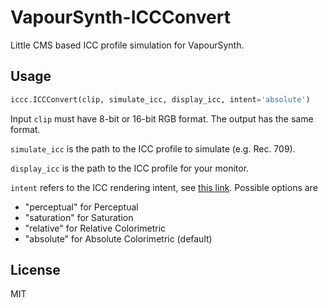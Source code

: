 # VapourSynth-ICCConvert

Little CMS based ICC profile simulation for VapourSynth.

## Usage

```python
iccc.ICCConvert(clip, simulate_icc, display_icc, intent='absolute')
```

Input `clip` must have 8-bit or 16-bit RGB format. The output has the same format.

`simulate_icc` is the path to the ICC profile to simulate (e.g. Rec. 709).

`display_icc` is the path to the ICC profile for your monitor.

`intent` refers to the ICC rendering intent, see [this link](https://helpx.adobe.com/photoshop-elements/kb/color-management-settings-best-print.html#main-pars_header_1). Possible options are
 - "perceptual" for Perceptual
 - "saturation" for Saturation
 - "relative"   for Relative Colorimetric
 - "absolute"   for Absolute Colorimetric (default)

## License

MIT
